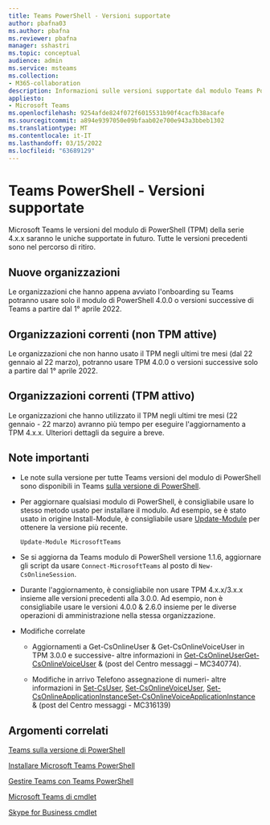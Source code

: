 ```yaml
---
title: Teams PowerShell - Versioni supportate
author: pbafna03
ms.author: pbafna
ms.reviewer: pbafna
manager: sshastri
ms.topic: conceptual
audience: admin
ms.service: msteams
ms.collection:
- M365-collaboration
description: Informazioni sulle versioni supportate dal modulo Teams PowerShell, usato per l'amministrazione di Microsoft Teams.
appliesto:
- Microsoft Teams
ms.openlocfilehash: 9254afde824f072f6015531b90f4cacfb38acafe
ms.sourcegitcommit: a894e9397050e09bfaab02e700e943a3bbeb1302
ms.translationtype: MT
ms.contentlocale: it-IT
ms.lasthandoff: 03/15/2022
ms.locfileid: "63689129"
---
```

# <a name="teams-powershell-module---supported-versions"></a>Teams PowerShell - Versioni supportate

Microsoft Teams le versioni del modulo di PowerShell (TPM) della serie 4.x.x saranno le uniche supportate in futuro. Tutte le versioni precedenti sono nel percorso di ritiro.



## <a name="new-organizations"></a>Nuove organizzazioni

Le organizzazioni che hanno appena avviato l'onboarding su Teams potranno usare solo il modulo di PowerShell 4.0.0 o versioni successive di Teams a partire dal 1° aprile 2022.



## <a name="current-organizations-non-tpm-active"></a>Organizzazioni correnti (non TPM attive)

Le organizzazioni che non hanno usato il TPM negli ultimi tre mesi (dal 22 gennaio al 22 marzo), potranno usare TPM 4.0.0 o versioni successive solo a partire dal 1° aprile 2022.



## <a name="current-organizations-tpm-active"></a>Organizzazioni correnti (TPM attivo)

Le organizzazioni che hanno utilizzato il TPM negli ultimi tre mesi (22 gennaio - 22 marzo) avranno più tempo per eseguire l'aggiornamento a TPM 4.x.x. Ulteriori dettagli da seguire a breve.



## <a name="important-notes"></a>Note importanti

- Le note sulla versione per tutte Teams versioni del modulo di PowerShell sono disponibili in Teams [sulla versione di PowerShell](teams-powershell-release-notes.md).

- Per aggiornare qualsiasi modulo di PowerShell, è consigliabile usare lo stesso metodo usato per installare il modulo. Ad esempio, se è stato usato in origine Install-Module, è consigliabile usare [Update-Module](/powershell/module/powershellget/update-module) per ottenere la versione più recente.  

  ```powershell
  Update-Module MicrosoftTeams
  ```

-   Se si aggiorna da Teams modulo di PowerShell versione 1.1.6, aggiornare gli script da usare `Connect-MicrosoftTeams` al posto di `New-CsOnlineSession`.

-   Durante l'aggiornamento, è consigliabile non usare TPM 4.x.x/3.x.x insieme alle versioni precedenti alla 3.0.0. Ad esempio, non è consigliabile usare le versioni 4.0.0 & 2.6.0 insieme per le diverse operazioni di amministrazione nella stessa organizzazione. 

- Modifiche correlate
  * Aggiornamenti a Get-CsOnlineUser & Get-CsOnlineVoiceUser in TPM 3.0.0 e successive- altre informazioni in [Get-CsOnlineUserGet-CsOnlineVoiceUser](/powershell/module/skype/get-csonlineuser) &  (post del Centro messaggi – MC340774).[](/powershell/module/skype/get-csonlinevoiceuser)

  * Modifiche in arrivo Telefono assegnazione di numeri- altre informazioni in [Set-CsUser](/powershell/module/skype/set-csuser), [Set-CsOnlineVoiceUser](/powershell/module/skype/set-csonlinevoiceuser), [Set-CsOnlineApplicationInstanceSet-CsOnlineVoiceApplicationInstance](/powershell/module/skype/set-csonlineapplicationinstance) &  (post del Centro messaggi - MC316139)[](/powershell/module/skype/set-csonlinevoiceapplicationinstance)



## <a name="related-topics"></a>Argomenti correlati

[Teams sulla versione di PowerShell](teams-powershell-release-notes.md)

[Installare Microsoft Teams PowerShell](teams-powershell-install.md)

[Gestire Teams con Teams PowerShell](teams-powershell-managing-teams.md)

[Microsoft Teams di cmdlet](/powershell/module/teams) 

[Skype for Business cmdlet](/powershell/module/skype) 
